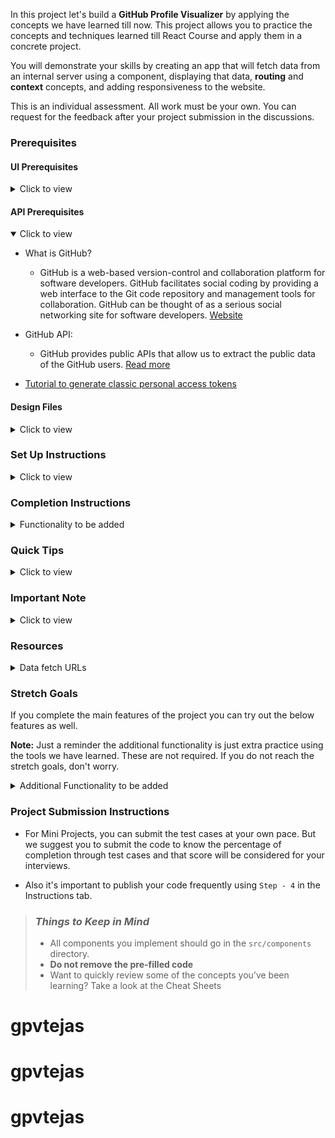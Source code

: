 In this project let's build a **GitHub Profile Visualizer** by applying the concepts we have learned till now. This project allows you to practice the concepts and techniques learned till React Course and apply them in a concrete project.

You will demonstrate your skills by creating an app that will fetch data from an internal server using a component, displaying that data, **routing** and **context** concepts, and adding responsiveness to the website.

This is an individual assessment. All work must be your own. You can request for the feedback after your project submission in the discussions.

### Prerequisites

#### UI Prerequisites

<details>
<summary>Click to view</summary>

- What is Figma?
  - Figma is a vector graphics editor and prototyping tool which is primarily web-based. You can check more info on the <a href="https://www.figma.com/" target="_blank">website</a>
- Create a Free account in Figma.
  - Kindly follow the instructions as shown in <a href="https://www.youtube.com/watch?v=hrHL2VLMl7g&t=37s" target="_blank">this</a> video to create a free Figma account. Watch the video upto **00:50**
- How to Check CSS in Figma?
  - Kindly follow the instructions as shown in <a href="https://www.youtube.com/watch?v=B242nuM3y2s" target="_blank">this</a> video to check CSS in a Figma screen. Watch the video upto **02:45**.
- Export Images in Figma screen

  - Kindly follow the instructions as shown in <a href="https://www.youtube.com/watch?v=NpzL1MONwaw" target="_blank">this</a> video to export images from a Figma screen.
  - Click on the Export button to get Export options as shown in the below image.

  <div style="text-align:center;margin:10px 0px 0px 45px;width:200px;">
    <img src="https://assets.ccbp.in/frontend/react-js/figma-export-option.png" />
  </div>

- Upload your exported images from Figma to Cloudinary and get image URLs from Cloudinary. Refer <a href="https://learning.ccbp.in/projects/course?c_id=fe4c935d-3ad5-4bb8-a1a5-9b045ae70010&s_id=2f72d6fe-09a7-4c0a-b0db-196740c853a0&t_id=6535e48d-fb4e-45c4-9654-3da423c79e26" target="_blank">this</a> session for better understanding.

</details>

#### API Prerequisites

<details open>
<summary>Click to view</summary>

- What is GitHub?

  - GitHub is a web-based version-control and collaboration platform for software developers. GitHub facilitates social coding by providing a web interface to the Git code repository and management tools for collaboration. GitHub can be thought of as a serious social networking site for software developers. <a href="https://github.com/" target="_blank">Website</a>

- GitHub API:

  - GitHub provides public APIs that allow us to extract the public data of the GitHub users. <a href="https://docs.github.com/en/rest" target="_blank">Read more</a>

- <a href="https://www.iorad.com/player/2052920/Github---How-to-generate-classic-personal-access-tokens">Tutorial to generate classic personal access tokens</a>
</details>

#### Design Files

<details>
<summary>Click to view</summary>

- You can check the **Design Files** for different devices <a href="https://www.figma.com/file/9LiB5x6qaZ7EskY8tcAZSe/Github-Profile-Visualizer?type=design&node-id=0-1&mode=design" target="_blank" >here</a>.

</details>

### Set Up Instructions

<details>
<summary>Click to view</summary>

- Download dependencies by running `npm install`
- Start up the app using `npm start`
</details>

### Completion Instructions

<details>
<summary>Functionality to be added</summary>
<br/>
The app must have the following functionalities

- **Home Route**

  - When a user opens the Home Route,

    - When a username is provided in the search input and the button with the search icon is clicked

      - Make an HTTP GET request to the **GitHub User Profile Details API URL** with path parameter value as the username provided in the search input and query parameter `api_key` with the value of GitHub personal access token

      - For example: When the search input value is **kentcdodds** and search icon is clicked, then the **GitHub User Profile Details API URL** will be as follows

      ```js
      const apiUrl = 'https://apis2.ccbp.in/gpv/profile-details/kentcdodds?api_key=289234723783_38'
      ```

      - **_Loader_** should be displayed while fetching the data
      - After the data is fetched successfully, display the user profile details received from the response
      - If the HTTP GET request made is unsuccessful, then the failure view given in the **Figma** screens should be displayed
        - When the **Try Again** button is clicked, an HTTP GET request should be made to **GitHub User Profile Details API URL**

    - **Header**

      - When the **GitHub Profile Visualizer** title in the header is clicked, then the page should be navigated to the Home Route
      - When the **Home** link in the Header is clicked, then the page should be navigated to the Home Route
      - When the **Repositories** link in the Header is clicked, then the page should be navigated to the Repository Route
      - When the **Analysis** link in the Header is clicked, then the page should be navigated to the Analysis Route

- **Repository Route**

  - When a user opens the Repository Route

    - Make an HTTP GET request to the **GitHub User Repository Details API URL** with path parameter value as the username provided in the search input in the **Home Route** and query parameter `api_key` with the value of GitHub personal access token
    - **_Loader_** should be displayed while fetching the data
    - After the data is fetched successfully, display the list of user repositories received from the response
    - If the HTTP GET request made is unsuccessful, then the failure view given in the **Figma** screens should be displayed
    - When the **Try Again** button is clicked, an HTTP GET request should be made to **GitHub User Repository Details API URL**

  - When a **Repository** item is clicked, then the page should be navigated to the Repository Item Details Route
  - All the header functionalities mentioned in the Home Route should work in this route accordingly
  - When the Repository Route is opened without giving a valid username, then the "No Data" view given in the Figma screens should be displayed.

- **Repository Item Details Route**

  - When an user opens the Repository Item Details Route

    - Make an HTTP GET request to the **GitHub User Repository Item Details API URL** with path parameter value as the username provided in the search input in the **Home Route** and query parameter `api_key` with the value of GitHub personal access token
    - **_Loader_** should be displayed while fetching the data
    - After the data is fetched successfully, display the user repositories item details received from the response
    - If the HTTP GET request made is unsuccessful, then the failure view given in the **Figma** screens should be displayed
    - When the **Try Again** button is clicked, an HTTP GET request should be made to **GitHub User Repository Item Details API URL**

  - All the header functionalities mentioned in the Home Route should work in this route accordingly

- **Analysis Route**

  - When a user opens the Analysis Route

    - Make an HTTP GET request to the **GitHub User Analysis Details API URL** with path parameter value as the username provided in the search input in the **Home Route** and query parameter `api_key` with the value of GitHub personal access token
    - **_Loader_** should be displayed while fetching the data
    - After the data is fetched successfully, display the user analysis details received from the response
    - If the HTTP GET request made is unsuccessful, then the failure view given in the **Figma** screens should be displayed
    - When the **Try Again** button is clicked, an HTTP GET request should be made to **GitHub User Analysis Details API URL**

  - All the header functionalities mentioned in the Home Route should work in this route accordingly
  - When the Analysis Route is opened without giving a valid username, then the "No Data" view given in the Figma screens should be displayed.

- **Not Found Route**

  - When a random path is provided as the URL, then the page should navigate to the Not Found Route

- Users should be able to view the website responsively in mobile view, tablet view as well.

</details>

### Quick Tips

<details>
<summary>Click to view</summary>

- Use **Recharts** package to implement given charts
  - Recharts <a href="https://www.npmjs.com/package/recharts" target="_blank" >Documentation</a>.
  - Linear chart implementation <a href="https://codesandbox.io/s/simple-line-chart-g3mus?file=/src/LinearChart.js" target="_blank">CodeSandbox</a>.
  - Pie chart implementation <a href="https://codesandbox.io/s/pie-chart-example-cn47w?file=/src/piechart.js" target="_blank">CodeSandbox</a>.
  - Commit graph implementation <a href="https://codesandbox.io/s/commitgraph-devr4?file=/src/CommitGraph.js" target="_blank">CodeSandbox</a>.

</details>

### Important Note

<details>
<summary>Click to view</summary>
<br/>

**The following instructions are required for the tests to pass**

- **Note:**

  - <IndexItem href="api-prerequisites">Click here to know how to create GitHub personal access token</IndexItem>
  - Don't use any third-party packages other than packages mentioned in the **Quick Tips**
  - Use media queries for responsiveness. Instead of rendering the same elements twice for responsiveness.
  - For Mini Projects, You have to use HTML elements to style the React Components. Usage of `styled-components` (CSS in JS) to style React components are not supported in Mini Projects. Test cases won't be passed, If you use styled components.
  - Refer to the below example for the usage of `data-testid` in the HTML elements.

    - Example: `<div data-testid="repoItem" className="repo-item"/>`.

- **Routes**

  - Render `Home` Route component when the path in URL matches `/`
  - Render `Repository` Route component when the path in URL matches `/repositories`
  - Render `Repository Item Details` Route component when the path in URL matches `/repositories/:repoName`
  - Render `Analysis` Route component when the path in URL matches `/analysis`

- The Failure View images should consist of alt attribute value as `failure view`
- Wrap the `Loader` component with an HTML container element and add the `data-testid` attribute value as **loader** to it

  ```jsx
  <div className="loader-container" data-testid="loader">
    <Loader type="TailSpin" color="#3B82F6" height={50} width={50} />
  </div>
  ```

- **Home Route**

  - The HTML button element with search icon should have the `data-testid` attribute value as **searchButton** to it
  - `HiOutlineSearch` icon from react-icons should be used for the **Search Icon** button
  - `RiBuildingLine` icon from react-icons should be used for the **Building Icon** in Company
  - `IoMdLink` icon from react-icons should be used for the **Link Icon** in Blog
  - `IoLocationOutline` icon from react-icons should be used for the **Location Icon** in Location
  - The website home page image should consist of alt attribute value as `github profile visualizer home page`
  - The user profile picture in the Home Route should have the alt and src as the values of the keys `name` and `avatar_url` from each object in GitHub user profile details Response

- **Repository Route**

  - When the **Repository Route** is opened without giving a valid username, then the page should consists of **No Data Found** image with alt attribute value as `empty repositories`
  - The user profile picture in the Repository Route should have the alt and src as the values of the keys `login` and `avatar_url` in owner from each object in GitHub user repository details Response
  - When the repository API return an empty list, then the No Repositories image should consist of alt attribute value as `no repositories`

- **Analysis Route**

  - When the **Analysis Route** is opened without giving a valid username, then the page should consists of **No Data Found** image with alt attribute value as `empty analysis`
  - The user profile picture in the Analysis Route should have the alt and src as the values of the keys `login` and `avatarUrl` in user from each object in GitHub user analysis details Response
  - When the analysis API return an empty list, then the No Analysis image should consist of alt attribute value as `no analysis`

- **Repositories Item Details Route**

  - The Contributors Profile images should consist of alt attribute value as `contributor profile`

- **Not Found Route**

  - The Not Found image should consist of alt attribute value as `not found`

</details>

### Resources

<details>
<summary>Data fetch URLs</summary>

- Use the _username_ entered in the search input as a path parameter to the below APIs.

**GitHub User Profile Details API**

#### API: `https://apis2.ccbp.in/gpv/profile-details/{username}`

#### Example: `https://apis2.ccbp.in/gpv/profile-details/kentcdodds`

#### Method: `GET`

#### Description:

Returns a response containing the profile details of the given user

#### Sample Response

```json
{
  "avatar_url": "https://avatars.githubusercontent.com/u/1500684?v=4",
  "bio": "Improving the world with quality software · Husband, Father, Latter-day Saint, Teacher, OSS · @remix-run · TestingJavaScript.com · EpicReact.Dev · Be Kind",
  "blog": "https://kentcdodds.com",
  "company": "@remix-run",
  "created_at": "2012-03-04T22:32:01Z",
  "email": "me+github@kentcdodds.com",
  "events_url": "https://api.github.com/users/kentcdodds/events{/privacy}",
  "followers": 22212,
  "followers_url": "https://api.github.com/users/kentcdodds/followers",
  "following": 42,
  "following_url": "https://api.github.com/users/kentcdodds/following{/other_user}",
  "gists_url": "https://api.github.com/users/kentcdodds/gists{/gist_id}",
  "gravatar_id": "",
  "hireable": null,
  "html_url": "https://github.com/kentcdodds",
  "id": 1500684,
  "location": "Salt Lake City, Utah, USA",
  "login": "kentcdodds",
  "name": "Kent C. Dodds",
  "node_id": "MDQ6VXNlcjE1MDA2ODQ=",
  "organizations_url": "https://api.github.com/users/kentcdodds/orgs",
  "public_gists": 236,
  "public_repos": 631,
  "received_events_url": "https://api.github.com/users/kentcdodds/received_events",
  "repos_url": "https://api.github.com/users/kentcdodds/repos",
  "site_admin": false,
  "starred_url": "https://api.github.com/users/kentcdodds/starred{/owner}{/repo}",
  "subscriptions_url": "https://api.github.com/users/kentcdodds/subscriptions",
  "twitter_username": "kentcdodds",
  "type": "User",
  "updated_at": "2021-12-02T21:13:19Z",
  "url": "https://api.github.com/users/kentcdodds"
}
```

**GitHub User Repository Details API**

#### API: `https://apis2.ccbp.in/gpv/repos/{username}`

#### Example: `https://apis2.ccbp.in/gpv/repos/kentcdodds`

#### Method: `GET`

#### Description:

Returns a response containing the list of repositories

#### Sample Response

```json
[
  {
    "allow_forking": true,
    "archive_url": "https://api.github.com/repos/kentcdodds/.kenv/{archive_format}{/ref}",
    "archived": false,
    "assignees_url": "https://api.github.com/repos/kentcdodds/.kenv/assignees{/user}",
    "blobs_url": "https://api.github.com/repos/kentcdodds/.kenv/git/blobs{/sha}",
    "branches_url": "https://api.github.com/repos/kentcdodds/.kenv/branches{/branch}",
    "clone_url": "https://github.com/kentcdodds/.kenv.git",
    "collaborators_url": "https://api.github.com/repos/kentcdodds/.kenv/collaborators{/collaborator}",
    "comments_url": "https://api.github.com/repos/kentcdodds/.kenv/comments{/number}",
    "commits_url": "https://api.github.com/repos/kentcdodds/.kenv/commits{/sha}",
    "compare_url": "https://api.github.com/repos/kentcdodds/.kenv/compare/{base}...{head}",
    "contents_url": "https://api.github.com/repos/kentcdodds/.kenv/contents/{+path}",
    "contributors_url": "https://api.github.com/repos/kentcdodds/.kenv/contributors",
    "created_at": "2021-05-25T17:26:22Z",
    "default_branch": "main",
    "deployments_url": "https://api.github.com/repos/kentcdodds/.kenv/deployments",
    "description": null,
    "disabled": false,
    "downloads_url": "https://api.github.com/repos/kentcdodds/.kenv/downloads",
    "events_url": "https://api.github.com/repos/kentcdodds/.kenv/events",
    "fork": false,
    "forks": 0,
    "forks_count": 0,
    "forks_url": "https://api.github.com/repos/kentcdodds/.kenv/forks",
    "full_name": "kentcdodds/.kenv",
    "git_commits_url": "https://api.github.com/repos/kentcdodds/.kenv/git/commits{/sha}",
    "git_refs_url": "https://api.github.com/repos/kentcdodds/.kenv/git/refs{/sha}",
    "git_tags_url": "https://api.github.com/repos/kentcdodds/.kenv/git/tags{/sha}",
    "git_url": "git://github.com/kentcdodds/.kenv.git",
    "has_downloads": true,
    "has_issues": true,
    "has_pages": false,
    "has_projects": true,
    "has_wiki": true,
    "homepage": "",
    "hooks_url": "https://api.github.com/repos/kentcdodds/.kenv/hooks",
    "html_url": "https://github.com/kentcdodds/.kenv",
    "id": 370775161,
    "is_template": false,
    "issue_comment_url": "https://api.github.com/repos/kentcdodds/.kenv/issues/comments{/number}",
    "issue_events_url": "https://api.github.com/repos/kentcdodds/.kenv/issues/events{/number}",
    "issues_url": "https://api.github.com/repos/kentcdodds/.kenv/issues{/number}",
    "keys_url": "https://api.github.com/repos/kentcdodds/.kenv/keys{/key_id}",
    "labels_url": "https://api.github.com/repos/kentcdodds/.kenv/labels{/name}",
    "language": "JavaScript",
    "languages": [
      {"name": "JavaScript", "value": 20784},
      {"name": "TypeScript", "value": 4868}
    ],
    "languages_url": "https://api.github.com/repos/kentcdodds/.kenv/languages",
    "license": null,
    "merges_url": "https://api.github.com/repos/kentcdodds/.kenv/merges",
    "milestones_url": "https://api.github.com/repos/kentcdodds/.kenv/milestones{/number}",
    "mirror_url": null,
    "name": ".kenv",
    "node_id": "MDEwOlJlcG9zaXRvcnkzNzA3NzUxNjE=",
    "notifications_url": "https://api.github.com/repos/kentcdodds/.kenv/notifications{?since,all,participating}",
    "open_issues": 0,
    "open_issues_count": 0,
    "owner": {
      "avatar_url": "https://avatars.githubusercontent.com/u/1500684?v=4",
      "events_url": "https://api.github.com/users/kentcdodds/events{/privacy}",
      "followers_url": "https://api.github.com/users/kentcdodds/followers",
      "following_url": "https://api.github.com/users/kentcdodds/following{/other_user}",
      "gists_url": "https://api.github.com/users/kentcdodds/gists{/gist_id}",
      "gravatar_id": "",
      "html_url": "https://github.com/kentcdodds",
      "id": 1500684,
      "login": "kentcdodds",
      "node_id": "MDQ6VXNlcjE1MDA2ODQ=",
      "organizations_url": "https://api.github.com/users/kentcdodds/orgs",
      "received_events_url": "https://api.github.com/users/kentcdodds/received_events",
      "repos_url": "https://api.github.com/users/kentcdodds/repos",
      "site_admin": false,
      "starred_url": "https://api.github.com/users/kentcdodds/starred{/owner}{/repo}",
      "subscriptions_url": "https://api.github.com/users/kentcdodds/subscriptions",
      "type": "User",
      "url": "https://api.github.com/users/kentcdodds"
    },
    "permissions": {
      "admin": false,
      "maintain": false,
      "push": false,
      "triage": false,
      "pull": true
    },
    "private": false,
    "pulls_url": "https://api.github.com/repos/kentcdodds/.kenv/pulls{/number}",
    "pushed_at": "2021-11-19T00:19:06Z",
    "releases_url": "https://api.github.com/repos/kentcdodds/.kenv/releases{/id}",
    "size": 84,
    "ssh_url": "git@github.com:kentcdodds/.kenv.git",
    "stargazers_count": 18,
    "stargazers_url": "https://api.github.com/repos/kentcdodds/.kenv/stargazers",
    "statuses_url": "https://api.github.com/repos/kentcdodds/.kenv/statuses/{sha}",
    "subscribers_url": "https://api.github.com/repos/kentcdodds/.kenv/subscribers",
    "subscription_url": "https://api.github.com/repos/kentcdodds/.kenv/subscription",
    "svn_url": "https://github.com/kentcdodds/.kenv",
    "tags_url": "https://api.github.com/repos/kentcdodds/.kenv/tags",
    "teams_url": "https://api.github.com/repos/kentcdodds/.kenv/teams",
    "topics": [],
    "trees_url": "https://api.github.com/repos/kentcdodds/.kenv/git/trees{/sha}",
    "updated_at": "2021-11-19T00:19:09Z",
    "url": "https://api.github.com/repos/kentcdodds/.kenv",
    "visibility": "public",
    "watchers": 18,
    "watchers_count": 18
  },
  "...."
]
```

**GitHub User Repository Item Details API**

#### API: `https://apis2.ccbp.in/gpv/specific-repo/{username}/{repoName}`

#### Method: `GET`

#### Description:

Returns a response containing the details of the Repository

#### Sample Response

```json
{
  "id": 370775161,
  "node_id": "MDEwOlJlcG9zaXRvcnkzNzA3NzUxNjE=",
  "name": ".kenv",
  "full_name": "kentcdodds/.kenv",
  "private": false,
  "owner": {
    "login": "kentcdodds",
    "id": 1500684,
    "node_id": "MDQ6VXNlcjE1MDA2ODQ=",
    "avatar_url": "https://avatars.githubusercontent.com/u/1500684?v=4",
    "gravatar_id": "",
    "url": "https://api.github.com/users/kentcdodds",
    "html_url": "https://github.com/kentcdodds",
    "followers_url": "https://api.github.com/users/kentcdodds/followers",
    "following_url": "https://api.github.com/users/kentcdodds/following{/other_user}",
    "gists_url": "https://api.github.com/users/kentcdodds/gists{/gist_id}",
    "starred_url": "https://api.github.com/users/kentcdodds/starred{/owner}{/repo}",
    "subscriptions_url": "https://api.github.com/users/kentcdodds/subscriptions",
    "organizations_url": "https://api.github.com/users/kentcdodds/orgs",
    "repos_url": "https://api.github.com/users/kentcdodds/repos",
    "events_url": "https://api.github.com/users/kentcdodds/events{/privacy}",
    "received_events_url": "https://api.github.com/users/kentcdodds/received_events",
    "type": "User",
    "site_admin": false
  },
  "html_url": "https://github.com/kentcdodds/.kenv",
  "description": null,
  "fork": false,
  "created_at": "2021-05-25T17:26:22Z",
  "updated_at": "2021-11-19T00:19:09Z",
  "pushed_at": "2021-11-19T00:19:06Z",
  "git_url": "git://github.com/kentcdodds/.kenv.git",
  "ssh_url": "git@github.com:kentcdodds/.kenv.git",
  "clone_url": "https://github.com/kentcdodds/.kenv.git",
  "svn_url": "https://github.com/kentcdodds/.kenv",
  "homepage": "",
  "size": 84,
  "stargazers_count": 18,
  "watchers_count": 18,
  "language": "JavaScript",
  "has_issues": true,
  "has_projects": true,
  "has_downloads": true,
  "has_wiki": true,
  "has_pages": false,
  "forks_count": 0,
  "mirror_url": null,
  "archived": false,
  "disabled": false,
  "open_issues_count": 0,
  "license": null,
  "allow_forking": true,
  "is_template": false,
  "topics": [],
  "visibility": "public",
  "forks": 0,
  "open_issues": 0,
  "watchers": 18,
  "default_branch": "main",
  "permissions": {
    "admin": false,
    "maintain": false,
    "push": false,
    "triage": false,
    "pull": true
  },
  "temp_clone_token": "",
  "network_count": 0,
  "subscribers_count": 1,
  "contributors": [
    {
      "login": "kentcdodds",
      "id": 1500684,
      "node_id": "MDQ6VXNlcjE1MDA2ODQ=",
      "avatar_url": "https://avatars.githubusercontent.com/u/1500684?v=4",
      "gravatar_id": "",
      "url": "https://api.github.com/users/kentcdodds",
      "html_url": "https://github.com/kentcdodds",
      "followers_url": "https://api.github.com/users/kentcdodds/followers",
      "following_url": "https://api.github.com/users/kentcdodds/following{/other_user}",
      "gists_url": "https://api.github.com/users/kentcdodds/gists{/gist_id}",
      "starred_url": "https://api.github.com/users/kentcdodds/starred{/owner}{/repo}",
      "subscriptions_url": "https://api.github.com/users/kentcdodds/subscriptions",
      "organizations_url": "https://api.github.com/users/kentcdodds/orgs",
      "repos_url": "https://api.github.com/users/kentcdodds/repos",
      "events_url": "https://api.github.com/users/kentcdodds/events{/privacy}",
      "received_events_url": "https://api.github.com/users/kentcdodds/received_events",
      "type": "User",
      "site_admin": false,
      "contributions": 15
    }
  ],
  "lanuages": [
    {"name": "JavaScript", "value": 20784},
    {"name": "TypeScript", "value": 4868}
  ]
}
```

**GitHub User Analysis Details API**

#### API: `https://apis2.ccbp.in/gpv/profile-summary/{username}`

#### Example: `https://apis2.ccbp.in/gpv/profile-summary/kentcdodds`

#### Method: `GET`

#### Description:

Returns a response containing the Analysis Details of the given user

#### Sample Response

```json
{
  "user": {
    "hireable": false,
    "createdAt": 1330900321000,
    "collaborators": 0,
    "diskUsage": 0,
    "followers": 21245,
    "following": 42,
    "id": 1500684,
    "ownedPrivateRepos": 0,
    "privateGists": 0,
    "publicGists": 232,
    "publicRepos": 623,
    "totalPrivateRepos": 0,
    "avatarUrl": "https://www.nicepng.com/png/detail/41-410103_male-profile-round-circle-users-comments-profile-pic.png",
    "blog": "",
    "company": "",
    "email": "",
    "gravatarId": "",
    "htmlUrl": "https://github.com/kentcdodds",
    "location": "Salt Lake City, Utah, USA",
    "login": "kentcdodds",
    "name": "kentcdodds",
    "type": "User",
    "url": "https://api.github.com/users/kentcdodds",
    "plan": null
  },
  "quarterCommitCount": {
    "2012-Q1": 0,
    "2012-Q2": 0,
    "2012-Q3": 0,
    "2012-Q4": 0,
    "2013-Q1": 4,
    "2013-Q2": 120,
    "2013-Q3": 158,
    "2013-Q4": 185,
    "2014-Q1": 230,
    "2014-Q2": 74,
    "2014-Q3": 105,
    "2014-Q4": 30,
    "2015-Q1": 143,
    "2015-Q2": 164,
    "2015-Q3": 218,
    "2015-Q4": 67,
    "2016-Q1": 217,
    "2016-Q2": 100,
    "2016-Q3": 223,
    "2016-Q4": 170,
    "2017-Q1": 322,
    "2017-Q2": 272,
    "2017-Q3": 335,
    "2017-Q4": 138,
    "2018-Q1": 172,
    "2018-Q2": 238,
    "2018-Q3": 211,
    "2018-Q4": 154,
    "2019-Q1": 361,
    "2019-Q2": 504,
    "2019-Q3": 331,
    "2019-Q4": 386,
    "2020-Q1": 443,
    "2020-Q2": 533,
    "2020-Q3": 498,
    "2020-Q4": 626,
    "2021-Q1": 369,
    "2021-Q2": 355,
    "2021-Q3": 603,
    "2021-Q4": 133
  },
  "langRepoCount": {
    "JavaScript": 237,
    "HTML": 24,
    "Unknown": 15,
    "TypeScript": 14,
    "Java": 6,
    "Perl": 3,
    "Objective-C": 3,
    "Shell": 2,
    "CSS": 2
  },
  "langCommitCount": {
    "JavaScript": 6975,
    "TypeScript": 1526,
    "HTML": 326,
    "Unknown": 163,
    "Shell": 100,
    "Objective-C": 53,
    "Perl": 43,
    "CSS": 6,
    "Java": 0
  },
  "repoCommitCount": {
    "old-kentcdodds.com": 1029,
    "kentcdodds.com": 872,
    "bookshelf": 433,
    "testing-workshop": 297,
    "kcd-discord-bot": 272,
    "bucketstreams": 223,
    "react-suspense": 198,
    "kcd-scripts": 190,
    "react-performance": 179,
    "react-hooks": 170
  },
  "timeStamp": 1634914628856
}
```

</details>

### Stretch Goals

If you complete the main features of the project you can try out the below features as well.

**Note:** Just a reminder the additional functionality is just extra practice using the tools we have learned. These are not required. If you do not reach the stretch goals, don't worry.

<details>
<summary>Additional Functionality to be added</summary>

- Analysis Route:
  - Users should be able to see the commit history of the last six months in a graph.

</details>

### Project Submission Instructions

- For Mini Projects, you can submit the test cases at your own pace. But we suggest you to submit the code to know the percentage of completion through test cases and that score will be considered for your interviews.

- Also it's important to publish your code frequently using `Step - 4` in the Instructions tab.

> ### _Things to Keep in Mind_
>
> - All components you implement should go in the `src/components` directory.
> - **Do not remove the pre-filled code**
> - Want to quickly review some of the concepts you’ve been learning? Take a look at the Cheat Sheets
# gpvtejas
# gpvtejas
# gpvtejas
